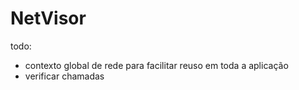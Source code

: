 # NetVisor

todo:
- contexto global de rede para facilitar reuso em toda a aplicação
- verificar chamadas 
